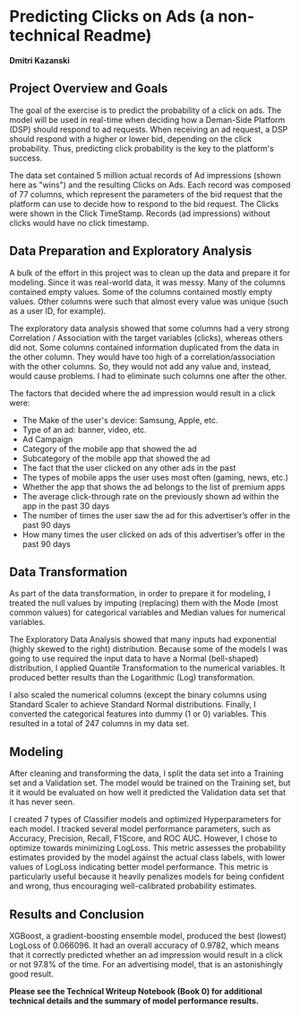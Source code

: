 # Predicting Clicks on Ads (a non-technical Readme)

**Dmitri Kazanski**


## Project Overview and Goals

The goal of the exercise is to predict the probability of a click on ads. The model will be used in real-time when deciding how a Deman-Side Platform (DSP) should respond to ad requests. When receiving an ad request, a DSP should respond with a higher or lower bid, depending on the click probability. Thus, predicting click probability is the key to the platform's success.

The data set contained 5 million actual records of Ad impressions (shown here as "wins") and the resulting Clicks on Ads. Each record was composed of 77 columns, which represent the parameters of the bid request that the platform can use to decide how to respond to the bid request. The Clicks were shown in the Click TimeStamp. Records (ad impressions) without clicks would have no click timestamp.

## Data Preparation and Exploratory Analysis

A bulk of the effort in this project was to clean up the data and prepare it for modeling. Since it was real-world data, it was messy. Many of the columns contained empty values. Some of the columns contained mostly empty values. Other columns were such that almost every value was unique (such as a user ID, for example). 

The exploratory data analysis showed that some columns had a very strong Correlation / Association with the target variables (clicks), whereas others did not. Some columns contained information duplicated from the data in the other column. They would have too high of a correlation/association with the other columns. So, they would not add any value and, instead, would cause problems. I had to eliminate such columns one after the other.

The factors that decided where the ad impression would result in a click were:
- The Make of the user's device: Samsung, Apple, etc.
- Type of an ad: banner, video, etc.
- Ad Campaign
- Category of the mobile app that showed the ad
- Subcategory of the mobile app that showed the ad
- The fact that the user clicked on any other ads in the past
- The types of mobile apps the user uses most often (gaming, news, etc.)
- Whether the app that shows the ad belongs to the list of premium apps
- The average click-through rate on the previously shown ad within the app in the past 30 days
- The number of times the user saw the ad for this advertiser’s offer in the past 90 days
- How many times the user clicked on ads of this advertiser’s offer in the past 90 days

## Data Transformation

As part of the data transformation, in order to prepare it for modeling, I treated the null values by imputing (replacing) them with the Mode (most common values) for categorical variables and Median values for numerical variables.

The Exploratory Data Analysis showed that many inputs had exponential (highly skewed to the right) distribution. Because some of the models I was going to use required the input data to have a Normal (bell-shaped) distribution, I applied Quantile Transformation to the numerical variables. It produced better results than the Logarithmic (Log) transformation.

I also scaled the numerical columns (except the binary columns using Standard Scaler to achieve Standard Normal distributions. Finally, I converted the categorical features into dummy (1 or 0) variables. This resulted in a total of 247 columns in my data set. 

## Modeling

After cleaning and transforming the data, I split the data set into a Training set and a Validation set. The model would be trained on the Training set, but it it would be evaluated on how well it predicted the Validation data set that it has never seen.

I created  7 types of Classifier models and optimized Hyperparameters for each model. I tracked several model performance parameters, such as Accuracy, Precision, Recall, F1Score, and ROC AUC. However, I chose to optimize towards minimizing LogLoss. This metric assesses the probability estimates provided by the model against the actual class labels, with lower values of LogLoss indicating better model performance. This metric is particularly useful because it heavily penalizes models for being confident and wrong, thus encouraging well-calibrated probability estimates.

## Results and Conclusion

XGBoost, a gradient-boosting ensemble model, produced the best (lowest) LogLoss of 0.066096. It had an overall accuracy of 0.9782, which means that it correctly predicted whether an ad impression would result in a click or not 97.8% of the time. For an advertising model, that is an astonishingly good result.

**Please see the Technical Writeup Notebook (Book 0) for additional technical details and the summary of model performance results.**
